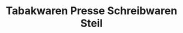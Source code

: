 ---
title: "Tabakwaren Presse Schreibwaren Steil"
url: /osthofen/tabakwaren-presse-schreibwaren-steil/
shop: Schreibwaren
---